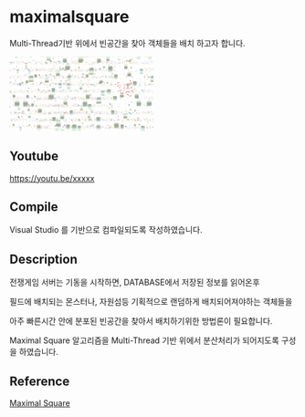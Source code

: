 # maximalsquare

Multi-Thread기반 위에서 빈공간을 찾아 객체들을 배치 하고자 합니다.

<img src="maximalsquare.png" width="50%" height="50%"></img>

## Youtube

https://youtu.be/xxxxx

## Compile

Visual Studio 를 기반으로 컴파일되도록 작성하였습니다.

## Description

전쟁게임 서버는 기동을 시작하면, DATABASE에서 저장된 정보를 읽어온후

필드에 배치되는 몬스터나, 자원섬등 기획적으로 랜덤하게 배치되어져야하는 객체들을 

아주 빠른시간 안에 분포된 빈공간을 찾아서 배치하기위한 방법론이 필요합니다.

Maximal Square 알고리즘을 Multi-Thread 기반 위에서 분산처리가 되어지도록 구성을 하였습니다.

## Reference

[Maximal Square](https://leetcode.com/problems/maximal-square/solution/)
